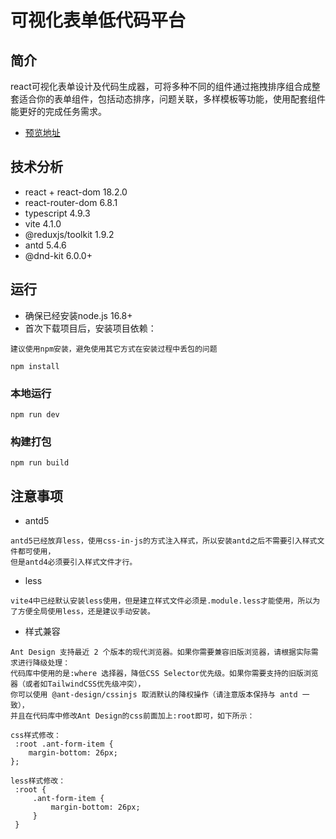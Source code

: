# 可视化表单低代码平台

## 简介
react可视化表单设计及代码生成器，可将多种不同的组件通过拖拽排序组合成整套适合你的表单组件，包括动态排序，问题关联，多样模板等功能，使用配套组件能更好的完成任务需求。
- [预览地址](http://form.lrenting.cn/create)

## 技术分析
- react + react-dom 18.2.0
- react-router-dom 6.8.1
- typescript 4.9.3
- vite 4.1.0
- @reduxjs/toolkit 1.9.2
- antd 5.4.6
- @dnd-kit 6.0.0+

## 运行
- 确保已经安装node.js 16.8+
- 首次下载项目后，安装项目依赖：

```
建议使用npm安装，避免使用其它方式在安装过程中丢包的问题

npm install
```

### 本地运行
```
npm run dev
```

### 构建打包
```
npm run build
```

## 注意事项

- antd5
```
antd5已经放弃less，使用css-in-js的方式注入样式，所以安装antd之后不需要引入样式文件都可使用，
但是antd4必须要引入样式文件才行。
```

- less
```
vite4中已经默认安装less使用，但是建立样式文件必须是.module.less才能使用，所以为了方便全局使用less，还是建议手动安装。
```

- 样式兼容
```
Ant Design 支持最近 2 个版本的现代浏览器。如果你需要兼容旧版浏览器，请根据实际需求进行降级处理：
代码库中使用的是:where 选择器，降低CSS Selector优先级。如果你需要支持的旧版浏览器（或者如TailwindCSS优先级冲突），
你可以使用 @ant-design/cssinjs 取消默认的降权操作（请注意版本保持与 antd 一致），
并且在代码库中修改Ant Design的css前面加上:root即可，如下所示：

css样式修改：
 :root .ant-form-item {
	margin-bottom: 26px;
};

less样式修改：
 :root {
	 .ant-form-item {
		 margin-bottom: 26px;
	 }
 }

```